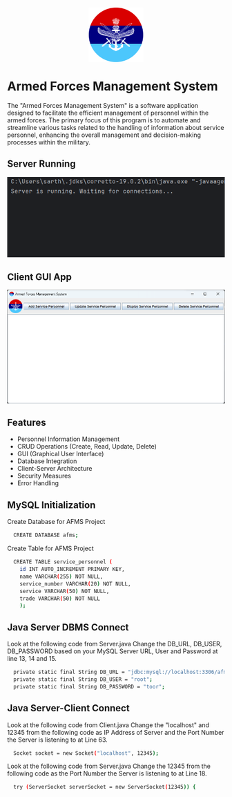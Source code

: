 
<p align="center">
  <img src="https://raw.githubusercontent.com/sarthakpriyadarshi/Armed-Forces-Management-System/master/img/afms.png" width=25% height=25% align="center" />
</p>


# Armed Forces Management System

The "Armed Forces Management System" is a software application designed to facilitate the efficient management of personnel within the armed forces. The primary focus of this program is to automate and streamline various tasks related to the handling of information about service personnel, enhancing the overall management and decision-making processes within the military.

## Server Running
<img src="https://raw.githubusercontent.com/sarthakpriyadarshi/Armed-Forces-Management-System/master/img/afms-server.png">

## Client GUI App
<img src="https://raw.githubusercontent.com/sarthakpriyadarshi/Armed-Forces-Management-System/master/img/afms-client.png">

## Features

- Personnel Information Management
- CRUD Operations (Create, Read, Update, Delete)
- GUI (Graphical User Interface)
- Database Integration
- Client-Server Architecture
- Security Measures
- Error Handling


## MySQL Initialization

Create Database for AFMS Project

```bash
  CREATE DATABASE afms;
```

Create Table for AFMS Project

```bash
  CREATE TABLE service_personnel (
    id INT AUTO_INCREMENT PRIMARY KEY,
    name VARCHAR(255) NOT NULL,
    service_number VARCHAR(20) NOT NULL,
    service VARCHAR(50) NOT NULL,
    trade VARCHAR(50) NOT NULL
    );
```
## Java Server DBMS Connect

Look at the following code from Server.java
Change the DB_URL, DB_USER, DB_PASSWORD based on your MySQL Server URL, User and Password at line 13, 14 and 15.
```bash
  private static final String DB_URL = "jdbc:mysql://localhost:3306/afms";
  private static final String DB_USER = "root";
  private static final String DB_PASSWORD = "toor";
```

## Java Server-Client Connect

Look at the following code from Client.java
Change the "localhost" and 12345 from the following code as IP Address of Server and the Port Number the Server is listening to at Line 63.
```bash
  Socket socket = new Socket("localhost", 12345);
```

Look at the following code from Server.java
Change the 12345 from the following code as the Port Number the Server is listening to at Line 18.
```bash
  try (ServerSocket serverSocket = new ServerSocket(12345)) {
```
